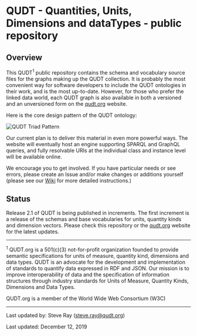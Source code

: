 QUDT - Quantities, Units, Dimensions and dataTypes - public repository
======================================================================

Overview
--------

This QUDT<sup>1</sup> public repository contains the schema and vocabulary source files for the graphs making up the QUDT collection. It is probably the most convenient way for software developers to include the QUDT ontologies in their work, and is the most up-to-date. However, for those who prefer the linked data world, each QUDT graph is also available in both a versioned and an unversioned form on the <a href="http://qudt.org">qudt.org</a> website.


Here is the core design pattern of the QUDT ontology:

![QUDT Triad Pattern](https://github.com/qudt/qudt-public-repo/wiki/Quantity_Triad_Pattern.png)

Our current plan is to deliver this material in even more powerful ways. The website will eventually host an engine supporting SPARQL and GraphQL queries, and fully resolvable URIs at the individual class and instance level will be available online.

We encourage you to get involved. If you have particular needs or see errors, please create an Issue and/or make changes or additions yourself (please see our <a href="https://github.com/qudt/qudt-public-repo/wiki">   Wiki</a> for more detailed instructions.)

Status
------

Release 2.1 of QUDT is being published in increments. The first increment is a release of the schemas and base vocabularies for units, quantity kinds and dimension vectors. Please check this repository or the <a href="http://qudt.org">qudt.org</a> website for the latest updates.





<hr/>
<p style="font-size=xx-small;"><sup>1</sup> QUDT.org is a 501(c)(3) not-for-profit organization founded to provide semantic specifications for units of measure, quantity kind, dimensions and data types.   QUDT is an advocate for the development and implementation of standards to quantify data expressed in RDF and JSON.   Our mission is to improve interoperability of data and the specification of information structures through industry standards for Units of Measure, Quantity Kinds, Dimensions and Data Types.

QUDT.org is a member of the World Wide Web Consortium (W3C)



<hr/>


Last updated by: Steve Ray (steve.ray@qudt.org)

Last updated: December 12, 2019
